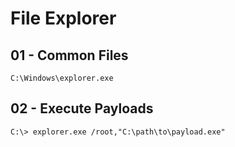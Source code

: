 # File Explorer

## 01 - Common Files

```
C:\Windows\explorer.exe
```

## 02 - Execute Payloads

```
C:\> explorer.exe /root,"C:\path\to\payload.exe"
```